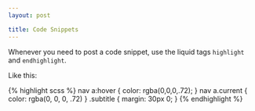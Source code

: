 ```yaml
---
layout: post

title: Code Snippets
---
```


Whenever you need to post a code snippet, use the liquid tags `highlight` and `endhighlight`.

Like this:

{% highlight scss %}
nav a:hover {
  color: rgba(0,0,0,.72);
}
nav a.current {
  color: rgba(0, 0, 0, .72)
}
.subtitle {
  margin: 30px 0;
}
{% endhighlight %}
